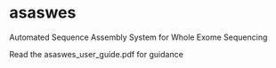 # asaswes
Automated Sequence Assembly System for Whole Exome Sequencing

Read the asaswes_user_guide.pdf for guidance
